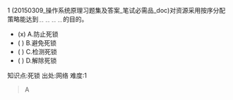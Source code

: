 1
(20150309_操作系统原理习题集及答案_笔试必需品_doc)对资源采用按序分配策略能达到﹎﹎﹎﹎的目的。
- (x) A.防止死锁
- ( ) B.避免死锁
- ( ) C.检测死锁
- ( ) D.解除死锁

知识点:死锁
出处:网络
难度:1
> A
